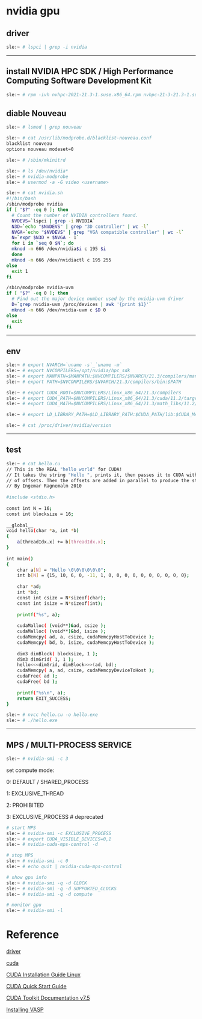 # nvidia gpu

## driver

```bash
sle:~ # lspci | grep -i nvidia
```

---

## install NVIDIA HPC SDK / High Performance Computing Software Development Kit

```bash
sle:~ # rpm -ivh nvhpc-2021-21.3-1.suse.x86_64.rpm nvhpc-21-3-21.3-1.suse.x86_64.rpm
```


## diable Nouveau

```bash
sle:~ # lsmod | grep nouveau

sle:~ # cat /usr/lib/modprobe.d/blacklist-nouveau.conf
blacklist nouveau
options nouveau modeset=0

sle:~ # /sbin/mkinitrd

sle:~ # ls /dev/nvidia*
sle:~ # nvidia-modprobe
sle:~ # usermod -a -G video <username>

sle:~ # cat nvidia.sh
#!/bin/bash
/sbin/modprobe nvidia
if [ "$?" -eq 0 ]; then
  # Count the number of NVIDIA controllers found.
  NVDEVS=`lspci | grep -i NVIDIA`
  N3D=`echo "$NVDEVS" | grep "3D controller" | wc -l`
  NVGA=`echo "$NVDEVS" | grep "VGA compatible controller" | wc -l`
  N=`expr $N3D + $NVGA - 1`
  for i in `seq 0 $N`; do
  mknod -m 666 /dev/nvidia$i c 195 $i
  done
  mknod -m 666 /dev/nvidiactl c 195 255
else
  exit 1
fi

/sbin/modprobe nvidia-uvm
if [ "$?" -eq 0 ]; then
  # Find out the major device number used by the nvidia-uvm driver
  D=`grep nvidia-uvm /proc/devices | awk '{print $1}'`
  mknod -m 666 /dev/nvidia-uvm c $D 0
else
  exit
fi
```


---

## env

```bash
sle:~ # export NVARCH=`uname -s`_`uname -m`
sle:~ # export NVCOMPILERS=/opt/nvidia/hpc_sdk
sle:~ # export MANPATH=$MANPATH:$NVCOMPILERS/$NVARCH/21.3/compilers/man
sle:~ # export PATH=$NVCOMPILERS/$NVARCH/21.3/compilers/bin:$PATH

sle:~ # export CUDA_ROOT=$NVCOMPILERS/Linux_x86_64/21.3/compilers
sle:~ # export CUDA_PATH=$NVCOMPILERS/Linux_x86_64/21.3/cuda/11.2/targets/x86_64-linux
sle:~ # export CUDA_MATH=$NVCOMPILERS/Linux_x86_64/21.3/math_libs/11.2/targets/x86_64-linux

sle:~ # export LD_LIBRARY_PATH=$LD_LIBRARY_PATH:$CUDA_PATH/lib:$CUDA_MATH/lib

sle:~ # cat /proc/driver/nvidia/version
```


---

## test

```bash
sle:~ # cat hello.cu
// This is the REAL "hello world" for CUDA!
// It takes the string "Hello ", prints it, then passes it to CUDA with an array
// of offsets. Then the offsets are added in parallel to produce the string "World!"
// By Ingemar Ragnemalm 2010
 
#include <stdio.h>
 
const int N = 16; 
const int blocksize = 16; 
 
__global__ 
void hello(char *a, int *b) 
{
	a[threadIdx.x] += b[threadIdx.x];
}
 
int main()
{
	char a[N] = "Hello \0\0\0\0\0\0";
	int b[N] = {15, 10, 6, 0, -11, 1, 0, 0, 0, 0, 0, 0, 0, 0, 0, 0};
 
	char *ad;
	int *bd;
	const int csize = N*sizeof(char);
	const int isize = N*sizeof(int);
 
	printf("%s", a);
 
	cudaMalloc( (void**)&ad, csize ); 
	cudaMalloc( (void**)&bd, isize ); 
	cudaMemcpy( ad, a, csize, cudaMemcpyHostToDevice ); 
	cudaMemcpy( bd, b, isize, cudaMemcpyHostToDevice ); 
	
	dim3 dimBlock( blocksize, 1 );
	dim3 dimGrid( 1, 1 );
	hello<<<dimGrid, dimBlock>>>(ad, bd);
	cudaMemcpy( a, ad, csize, cudaMemcpyDeviceToHost ); 
	cudaFree( ad );
	cudaFree( bd );
	
	printf("%s\n", a);
	return EXIT_SUCCESS;
}

sle:~ # nvcc hello.cu -o hello.exe
sle:~ # ./hello.exe
```

---

## MPS / MULTI-PROCESS SERVICE


```bash
sle:~ # nvidia-smi -c 3
```

set compute mode:

0: DEFAULT / SHARED_PROCESS

1: EXCLUSIVE_THREAD

2: PROHIBITED

3: EXCLUSIVE_PROCESS   # deprecated


```bash
# start MPS
sle:~ # nvidia-smi -c EXCLUSIVE_PROCESS
sle:~ # export CUDA_VISIBLE_DEVICES=0,1
sle:~ # nvidia-cuda-mps-control -d

# stop MPS
sle:~ # nvidia-smi -c 0
sle:~ # echo quit | nvidia-cuda-mps-control

# show gpu info
sle:~ # nvidia-smi -q -d CLOCK
sle:~ # nvidia-smi -q -d SUPPORTED_CLOCKS
sle:~ # nvidia-smi -q -d compute 

# monitor gpu
sle:~ # nvidia-smi -l
```

# Reference

[driver](http://www.nvidia.com/Download/index.aspx)

[cuda](https://developer.nvidia.com/cuda-downloads)

[CUDA Installation Guide Linux](http://developer.download.nvidia.com/compute/cuda/7.5/Prod/docs/sidebar/CUDA_Installation_Guide_Linux.pdf)

[CUDA Quick Start Guide](http://developer.download.nvidia.com/compute/cuda/7.5/Prod/docs/sidebar/CUDA_Quick_Start_Guide.pdf)

[CUDA Toolkit Documentation v7.5](http://docs.nvidia.com/cuda/index.html#axzz41Zv5GNNs)

[Installing VASP](http://cms.mpi.univie.ac.at/wiki/index.php/Installing_VASP)
